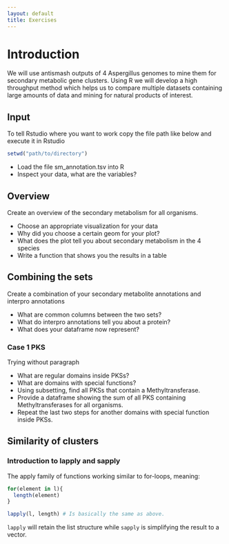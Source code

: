 ```yaml
---
layout: default
title: Exercises
---
```


# Introduction

We will use antismash outputs of 4 Aspergillus genomes to mine them for secondary metabolic gene clusters. Using R we will develop a high throughput method which helps us to compare multiple datasets containing large amounts of data and mining for natural products of interest.

## Input

To tell Rstudio where you want to work copy the file path like below and execute it in Rstudio
```r
setwd("path/to/directory")
```

* Load the file sm_annotation.tsv into R
* Inspect your data, what are the variables?

## Overview

Create an overview of the secondary metabolism for all organisms.

* Choose an appropriate visualization for your data
* Why did you choose a certain geom for your plot?
* What does the plot tell you about secondary metabolism in the 4 species
* Write a function that shows you the results in a table

## Combining the sets

Create a combination of your secondary metabolite annotations and interpro annotations

* What are common columns between the two sets?
* What do interpro annotations tell you about a protein?
* What does your dataframe now represent?

### Case 1 PKS

<div class = "spec-hi" >
<p>Trying without paragraph</p>
</div>
<!-- If the latter crashes use or looks weird use a paragraph element inside the div -->


* What are regular domains inside PKSs?
* What are domains with special functions?
* Using subsetting, find all PKSs that contain a Methyltransferase.
* Provide a dataframe showing the sum of all PKS containing Methyltransferases for all organisms.
* Repeat the last two steps for another domains with special function inside PKSs.

## Similarity of clusters

### Introduction to lapply and sapply

The apply family of functions working similar to for-loops, meaning:

```r
for(element in l){
  length(element)
}

lapply(l, length) # Is basically the same as above.
```

 ```lapply``` will retain the list structure while ```sapply``` is simplifying the result to a vector.
